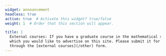 ```yaml
---
widget: announcement
headless: true
active: true  # Activate this widget? true/false
weight: 1  # Order that this section will appear.

title: |
  External courses: If you have a graduate course in the mathematical sciences
  which you would like to advertise on this site. Please submit it for review
  through the [external courses](/other) form.
---
```


